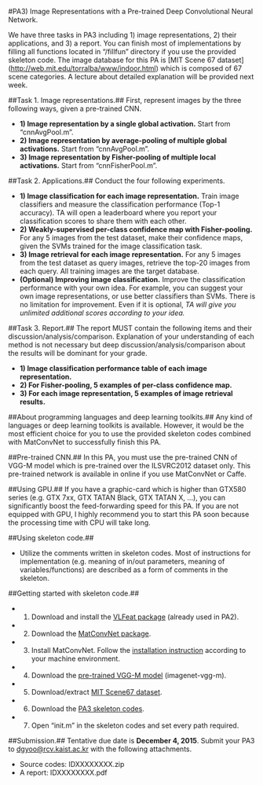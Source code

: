 #PA3) Image Representations with a Pre-trained Deep Convolutional Neural Network.

We have three tasks in PA3 including 1) image representations, 2) their applications, and 3) a report. 
You can finish most of implementations by filling all functions located in “/fillfun” directory if you 
use the provided skeleton code. The image database for this PA is [MIT Scene 67 dataset]
(http://web.mit.edu/torralba/www/indoor.html) which is composed of 67 scene categories. A lecture about 
detailed explanation will be provided next week.

##Task 1. Image representations.##
First, represent images by the three following ways, given a pre-trained CNN.
- **1) Image representation by a single global activation.** Start from “cnnAvgPool.m”.
- **2) Image representation by average-pooling of multiple global activations.** Start from “cnnAvgPool.m”.
- **3) Image representation by Fisher-pooling of multiple local activations.** Start from “cnnFisherPool.m”.

##Task 2. Applications.##
Conduct the four following experiments.
- **1) Image classification for each image representation.** Train image classifiers and measure the 
classification performance (Top-1 accuracy). TA will open a leaderboard where you report your classification 
scores to share them with each other.
- **2) Weakly-supervised per-class confidence map with Fisher-pooling.** For any 5 images from the test dataset, 
make their confidence maps, given the SVMs trained for the image classification task.
- **3) Image retrieval for each image representation.** For any 5 images from the test dataset as query images, 
retrieve the top-20 images from each query. All training images are the target database.
- **(Optional) Improving image classification.** Improve the classification performance with your own idea. 
For example, you can suggest your own image representations, or use better classifiers than SVMs. 
There is no limitation for improvement. Even if it is optional, *TA will give you unlimited additional scores 
according to your idea.*

##Task 3. Report.##
The report MUST contain the following items and their discussion/analysis/comparison. Explanation of your 
understanding of each method is not necessary but deep discussion/analysis/comparison about the results will 
be dominant for your grade.
- **1) Image classification performance table of each image representation.**
- **2) For Fisher-pooling, 5 examples of per-class confidence map.**
- **3) For each image representation, 5 examples of image retrieval results.**

##About programming languages and deep learning toolkits.##
Any kind of languages or deep learning toolkits is available. However, it would be the most efficient choice 
for you to use the provided skeleton codes combined with MatConvNet to successfully finish this PA. 

##Pre-trained CNN.##
In this PA, you must use the pre-trained CNN of VGG-M model which is pre-trained over the ILSVRC2012 dataset only. 
This pre-trained network is available in online if you use MatConvNet or Caffe.

##Using GPU.##
If you have a graphic-card which is higher than GTX580 series (e.g. GTX 7xx, GTX TATAN Black, GTX TATAN X, ...), 
you can significantly boost the feed-forwarding speed for this PA. If you are not equipped with GPU, I highly 
recommend you to start this PA soon because the processing time with CPU will take long. 

##Using skeleton code.##
- Utilize the comments written in skeleton codes. Most of instructions for implementation (e.g. meaning of in/out 
parameters, meaning of variables/functions) are described as a form of comments in the skeleton.

##Getting started with skeleton code.##
- 1) Download and install the [VLFeat package](http://www.vlfeat.org/) (already used in PA2).
- 2) Download the [MatConvNet package](https://github.com/vlfeat/matconvnet).
- 3) Install MatConvNet. Follow the [installation instruction](http://www.vlfeat.org/matconvnet/install/) according 
to your machine environment.
- 4) Download the [pre-trained VGG-M model](http://www.vlfeat.org/matconvnet/pretrained/) (imagenet-vgg-m).
- 5) Download/extract [MIT Scene67 dataset](http://web.mit.edu/torralba/www/indoor.html).
- 6) Download the [PA3 skeleton codes](https://github.com/cvpa3/pa3).
- 7) Open “init.m” in the skeleton codes and set every path required.

##Submission.##
Tentative due date is **December 4, 2015**.
Submit your PA3 to dgyoo@rcv.kaist.ac.kr with the following attachments.
- Source codes: IDXXXXXXXX.zip
- A report: IDXXXXXXXX.pdf

